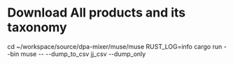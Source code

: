 # Download All products and its taxonomy
cd ~/workspace/source/dpa-mixer/muse/muse
RUST_LOG=info cargo run --bin muse -- --dump_to_csv jj_csv --dump_only






